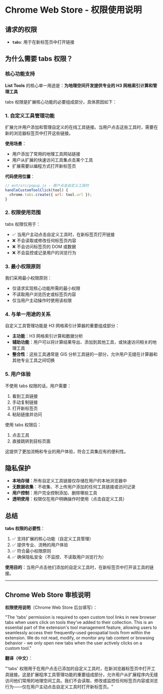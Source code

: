 # Chrome Web Store - 权限使用说明

## 请求的权限

- **`tabs`**: 用于在新标签页中打开链接

## 为什么需要 tabs 权限？

### 核心功能支持

**List Tools** 的核心单一用途是：**为地理空间开发提供专业的 H3 网格索引计算和管理工具**

tabs 权限是扩展核心功能的必要组成部分，具体原因如下：

### 1. 自定义工具管理功能

扩展允许用户添加和管理自定义的在线工具链接。当用户点击这些工具时，需要在新的浏览器标签页中打开这些链接。

**使用场景**：
- 用户添加了常用的地理工具网站链接
- 用户从扩展的快速访问工具集点击某个工具
- 扩展需要以编程方式打开新标签页

**代码使用位置**：
```javascript
// ext/src/popup.js - 用户点击自定义工具时
handleCustomToolClick(tool) {
  chrome.tabs.create({ url: tool.url });
}
```

### 2. 权限使用范围

tabs 权限仅用于：
- ✅ 当用户主动点击自定义工具时，在新标签页打开链接
- ❌ 不会读取或修改任何标签页内容
- ❌ 不会访问标签页的 DOM 或数据
- ❌ 不会监控或记录用户的浏览行为

### 3. 最小权限原则

我们采用最小权限原则：
- 仅请求实现核心功能所需的最小权限
- 不读取用户浏览历史或标签页内容
- 仅当用户主动操作时使用该权限

### 4. 与单一用途的关系

自定义工具管理功能是 H3 网格索引计算器的重要组成部分：
- **主功能**：H3 网格索引计算和数据分析
- **辅助功能**：用户可以将计算结果导出、添加到其他工具，或快速访问相关的地理工具
- **整合性**：这些工具通常是 GIS 分析工具链的一部分，允许用户无缝在计算器和其他专业工具之间切换

### 5. 用户体验

不使用 tabs 权限的话，用户需要：
1. 看到工具链接
2. 手动复制链接
3. 打开新标签页
4. 粘贴链接并访问

使用 tabs 权限后：
1. 点击工具
2. 直接跳转到目标页面

这提供了更加流畅和专业的用户体验，符合工具集应有的便利性。

## 隐私保护

- **本地存储**：所有自定义工具链接仅存储在用户的本地浏览器中
- **无数据收集**：不收集、不上传用户添加的任何工具链接或访问记录
- **用户控制**：用户完全控制添加、删除哪些工具
- **透明使用**：权限仅在用户明确操作时使用（点击自定义工具）

## 总结

**tabs 权限的必要性**：
1. ✅ 支持扩展的核心功能（自定义工具管理）
2. ✅ 提供专业、流畅的用户体验
3. ✅ 符合最小权限原则
4. ✅ 确保隐私安全（不监控、不读取用户浏览行为）

**使用目的**：当用户点击他们添加的自定义工具时，在新标签页中打开该工具的链接。

---

## Chrome Web Store 审核说明

**权限使用说明**（Chrome Web Store 后台填写）：

"The 'tabs' permission is required to open custom tool links in new browser tabs when users click on tools they've added to their collection. This is an essential part of the extension's tool management feature, allowing users to seamlessly access their frequently-used geospatial tools from within the extension. We do not read, modify, or monitor any tab content or browsing behavior - we only open new tabs when the user actively clicks on a custom tool."

**翻译（中文）**：

"'tabs' 权限用于在用户点击已添加的自定义工具时，在新浏览器标签页中打开工具链接。这是扩展程序工具管理功能的重要组成部分，允许用户从扩展程序内无缝访问他们常用的地理空间工具。我们不会读取、修改或监控任何标签页内容或浏览行为——仅在用户主动点击自定义工具时打开新标签页。"

